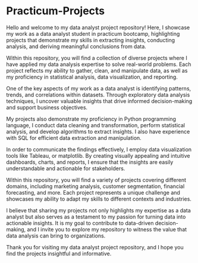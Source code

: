 # Practicum-Projects

Hello and welcome to my data analyst project repository! Here, I showcase my work as a data analyst student in practicum bootcamp, highlighting projects that demonstrate my skills in extracting insights, conducting analysis, and deriving meaningful conclusions from data.

Within this repository, you will find a collection of diverse projects where I have applied my data analysis expertise to solve real-world problems. Each project reflects my ability to gather, clean, and manipulate data, as well as my proficiency in statistical analysis, data visualization, and reporting.

One of the key aspects of my work as a data analyst is identifying patterns, trends, and correlations within datasets. Through exploratory data analysis techniques, I uncover valuable insights that drive informed decision-making and support business objectives. 

My projects also demonstrate my proficiency in Python programming language, I conduct data cleaning and transformation, perform statistical analysis, and develop algorithms to extract insights. I also have experience with SQL for efficient data extraction and manipulation.

In order to communicate the findings effectively, I employ data visualization tools like Tableau, or matplotlib. By creating visually appealing and intuitive dashboards, charts, and reports, I ensure that the insights are easily understandable and actionable for stakeholders.

Within this repository, you will find a variety of projects covering different domains, including marketing analysis, customer segmentation, financial forecasting, and more. Each project represents a unique challenge and showcases my ability to adapt my skills to different contexts and industries.

I believe that sharing my projects not only highlights my expertise as a data analyst but also serves as a testament to my passion for turning data into actionable insights. It is my goal to contribute to data-driven decision-making, and I invite you to explore my repository to witness the value that data analysis can bring to organizations.

Thank you for visiting my data analyst project repository, and I hope you find the projects insightful and informative.

